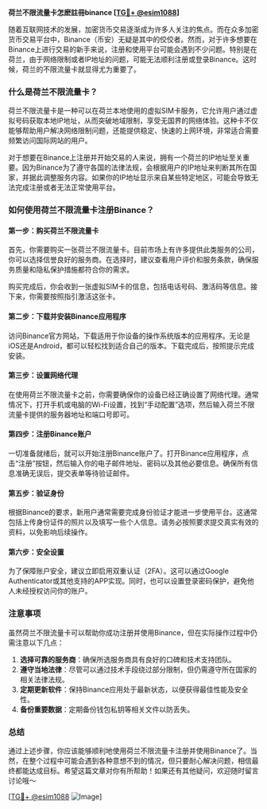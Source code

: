 **荷兰不限流量卡怎麽註冊binance [[TG💪+ @esim1088](https://t.me/s/esim1088)]**

随着互联网技术的发展，加密货币交易逐渐成为许多人关注的焦点。而在众多加密货币交易平台中，Binance（币安）无疑是其中的佼佼者。然而，对于许多想要在Binance上进行交易的新手来说，注册和使用平台可能会遇到不少问题。特别是在荷兰，由于网络限制或者IP地址的问题，可能无法顺利注册或登录Binance。这时候，荷兰的不限流量卡就显得尤为重要了。

### 什么是荷兰不限流量卡？

荷兰不限流量卡是一种可以在荷兰本地使用的虚拟SIM卡服务，它允许用户通过虚拟号码获取本地IP地址，从而突破地域限制，享受无国界的网络体验。这种卡不仅能够帮助用户解决网络限制问题，还能提供稳定、快速的上网环境，非常适合需要频繁访问国际网站的用户。

对于想要在Binance上注册并开始交易的人来说，拥有一个荷兰的IP地址至关重要。因为Binance为了遵守各国的法律法规，会根据用户的IP地址来判断其所在国家，并据此调整服务内容。如果你的IP地址显示来自某些特定地区，可能会导致无法完成注册或者无法正常使用平台。

### 如何使用荷兰不限流量卡注册Binance？

#### 第一步：购买荷兰不限流量卡

首先，你需要购买一张荷兰不限流量卡。目前市场上有许多提供此类服务的公司，你可以选择信誉良好的服务商。在选择时，建议查看用户评价和服务条款，确保服务质量和隐私保护措施都符合你的需求。

购买完成后，你会收到一张虚拟SIM卡的信息，包括电话号码、激活码等信息。接下来，你需要按照指引激活这张卡。

#### 第二步：下载并安装Binance应用程序

访问Binance官方网站，下载适用于你设备的操作系统版本的应用程序。无论是iOS还是Android，都可以轻松找到适合自己的版本。下载完成后，按照提示完成安装。

#### 第三步：设置网络代理

在使用荷兰不限流量卡之前，你需要确保你的设备已经正确设置了网络代理。通常情况下，打开手机或电脑的Wi-Fi设置，找到“手动配置”选项，然后输入荷兰不限流量卡提供的服务器地址和端口号即可。

#### 第四步：注册Binance账户

一切准备就绪后，就可以开始注册Binance账户了。打开Binance应用程序，点击“注册”按钮，然后输入你的电子邮件地址、密码以及其他必要信息。确保所有信息准确无误后，提交表单等待验证邮件。

#### 第五步：验证身份

根据Binance的要求，新用户通常需要完成身份验证才能进一步使用平台。这通常包括上传身份证件的照片以及填写一些个人信息。请务必按照要求提交真实有效的资料，以免影响后续操作。

#### 第六步：安全设置

为了保障账户安全，建议立即启用双重认证（2FA）。这可以通过Google Authenticator或其他支持的APP实现。同时，也可以设置登录密码保护，避免他人未经授权访问你的账户。

### 注意事项

虽然荷兰不限流量卡可以帮助你成功注册并使用Binance，但在实际操作过程中仍需注意以下几点：

1. **选择可靠的服务商**：确保所选服务商具有良好的口碑和技术支持团队。
2. **遵守当地法律**：尽管可以通过技术手段绕过部分限制，但仍需遵守所在国家的相关法律法规。
3. **定期更新软件**：保持Binance应用处于最新状态，以便获得最佳性能及安全性。
4. **备份重要数据**：定期备份钱包私钥等相关文件以防丢失。

### 总结

通过上述步骤，你应该能够顺利地使用荷兰不限流量卡注册并使用Binance了。当然，在整个过程中可能会遇到各种意想不到的情况，但只要耐心解决问题，相信最终都能达成目标。希望这篇文章对你有所帮助！如果还有其他疑问，欢迎随时留言讨论哦～

[[TG💪+ @esim1088](https://t.me/s/esim1088) ![Image](https://i.postimg.cc/4NQfJmqS/Snipaste-2025-05-13-00-14-12.png)]